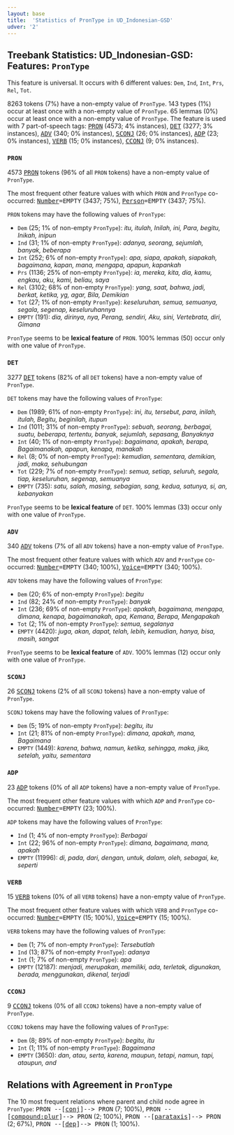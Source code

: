 ```yaml
---
layout: base
title:  'Statistics of PronType in UD_Indonesian-GSD'
udver: '2'
---
```


## Treebank Statistics: UD_Indonesian-GSD: Features: `PronType`

This feature is universal.
It occurs with 6 different values: `Dem`, `Ind`, `Int`, `Prs`, `Rel`, `Tot`.

8263 tokens (7%) have a non-empty value of `PronType`.
143 types (1%) occur at least once with a non-empty value of `PronType`.
65 lemmas (0%) occur at least once with a non-empty value of `PronType`.
The feature is used with 7 part-of-speech tags: <tt><a href="id_gsd-pos-PRON.html">PRON</a></tt> (4573; 4% instances), <tt><a href="id_gsd-pos-DET.html">DET</a></tt> (3277; 3% instances), <tt><a href="id_gsd-pos-ADV.html">ADV</a></tt> (340; 0% instances), <tt><a href="id_gsd-pos-SCONJ.html">SCONJ</a></tt> (26; 0% instances), <tt><a href="id_gsd-pos-ADP.html">ADP</a></tt> (23; 0% instances), <tt><a href="id_gsd-pos-VERB.html">VERB</a></tt> (15; 0% instances), <tt><a href="id_gsd-pos-CCONJ.html">CCONJ</a></tt> (9; 0% instances).

### `PRON`

4573 <tt><a href="id_gsd-pos-PRON.html">PRON</a></tt> tokens (96% of all `PRON` tokens) have a non-empty value of `PronType`.

The most frequent other feature values with which `PRON` and `PronType` co-occurred: <tt><a href="id_gsd-feat-Number.html">Number</a></tt><tt>=EMPTY</tt> (3437; 75%), <tt><a href="id_gsd-feat-Person.html">Person</a></tt><tt>=EMPTY</tt> (3437; 75%).

`PRON` tokens may have the following values of `PronType`:

* `Dem` (25; 1% of non-empty `PronType`): <em>itu, itulah, Inilah, ini, Para, begitu, Inikah, inipun</em>
* `Ind` (31; 1% of non-empty `PronType`): <em>adanya, seorang, sejumlah, banyak, beberapa</em>
* `Int` (252; 6% of non-empty `PronType`): <em>apa, siapa, apakah, siapakah, bagaimana, kapan, mana, mengapa, apapun, kapankah</em>
* `Prs` (1136; 25% of non-empty `PronType`): <em>ia, mereka, kita, dia, kamu, engkau, aku, kami, beliau, saya</em>
* `Rel` (3102; 68% of non-empty `PronType`): <em>yang, saat, bahwa, jadi, berkat, ketika, yg, agar, Bila, Demikian</em>
* `Tot` (27; 1% of non-empty `PronType`): <em>keseluruhan, semua, semuanya, segala, segenap, keseluruhannya</em>
* `EMPTY` (191): <em>dia, dirinya, nya, Perang, sendiri, Aku, sini, Vertebrata, diri, Gimana</em>

`PronType` seems to be **lexical feature** of `PRON`. 100% lemmas (50) occur only with one value of `PronType`.

### `DET`

3277 <tt><a href="id_gsd-pos-DET.html">DET</a></tt> tokens (82% of all `DET` tokens) have a non-empty value of `PronType`.

`DET` tokens may have the following values of `PronType`:

* `Dem` (1989; 61% of non-empty `PronType`): <em>ini, itu, tersebut, para, inilah, itulah, Begitu, beginilah, itupun</em>
* `Ind` (1011; 31% of non-empty `PronType`): <em>sebuah, seorang, berbagai, suatu, beberapa, tertentu, banyak, sejumlah, sepasang, Banyaknya</em>
* `Int` (40; 1% of non-empty `PronType`): <em>bagaimana, apakah, berapa, Bagaimanakah, apapun, kenapa, manakah</em>
* `Rel` (8; 0% of non-empty `PronType`): <em>kemudian, sementara, demikian, jadi, maka, sehubungan</em>
* `Tot` (229; 7% of non-empty `PronType`): <em>semua, setiap, seluruh, segala, tiap, keseluruhan, segenap, semuanya</em>
* `EMPTY` (735): <em>satu, salah, masing, sebagian, sang, kedua, satunya, si, an, kebanyakan</em>

`PronType` seems to be **lexical feature** of `DET`. 100% lemmas (33) occur only with one value of `PronType`.

### `ADV`

340 <tt><a href="id_gsd-pos-ADV.html">ADV</a></tt> tokens (7% of all `ADV` tokens) have a non-empty value of `PronType`.

The most frequent other feature values with which `ADV` and `PronType` co-occurred: <tt><a href="id_gsd-feat-Number.html">Number</a></tt><tt>=EMPTY</tt> (340; 100%), <tt><a href="id_gsd-feat-Voice.html">Voice</a></tt><tt>=EMPTY</tt> (340; 100%).

`ADV` tokens may have the following values of `PronType`:

* `Dem` (20; 6% of non-empty `PronType`): <em>begitu</em>
* `Ind` (82; 24% of non-empty `PronType`): <em>banyak</em>
* `Int` (236; 69% of non-empty `PronType`): <em>apakah, bagaimana, mengapa, dimana, kenapa, bagaimanakah, apa, Kemana, Berapa, Mengapakah</em>
* `Tot` (2; 1% of non-empty `PronType`): <em>semua, segalanya</em>
* `EMPTY` (4420): <em>juga, akan, dapat, telah, lebih, kemudian, hanya, bisa, masih, sangat</em>

`PronType` seems to be **lexical feature** of `ADV`. 100% lemmas (12) occur only with one value of `PronType`.

### `SCONJ`

26 <tt><a href="id_gsd-pos-SCONJ.html">SCONJ</a></tt> tokens (2% of all `SCONJ` tokens) have a non-empty value of `PronType`.

`SCONJ` tokens may have the following values of `PronType`:

* `Dem` (5; 19% of non-empty `PronType`): <em>begitu, itu</em>
* `Int` (21; 81% of non-empty `PronType`): <em>dimana, apakah, mana, Bagaimana</em>
* `EMPTY` (1449): <em>karena, bahwa, namun, ketika, sehingga, maka, jika, setelah, yaitu, sementara</em>

### `ADP`

23 <tt><a href="id_gsd-pos-ADP.html">ADP</a></tt> tokens (0% of all `ADP` tokens) have a non-empty value of `PronType`.

The most frequent other feature values with which `ADP` and `PronType` co-occurred: <tt><a href="id_gsd-feat-Number.html">Number</a></tt><tt>=EMPTY</tt> (23; 100%).

`ADP` tokens may have the following values of `PronType`:

* `Ind` (1; 4% of non-empty `PronType`): <em>Berbagai</em>
* `Int` (22; 96% of non-empty `PronType`): <em>dimana, bagaimana, mana, apakah</em>
* `EMPTY` (11996): <em>di, pada, dari, dengan, untuk, dalam, oleh, sebagai, ke, seperti</em>

### `VERB`

15 <tt><a href="id_gsd-pos-VERB.html">VERB</a></tt> tokens (0% of all `VERB` tokens) have a non-empty value of `PronType`.

The most frequent other feature values with which `VERB` and `PronType` co-occurred: <tt><a href="id_gsd-feat-Number.html">Number</a></tt><tt>=EMPTY</tt> (15; 100%), <tt><a href="id_gsd-feat-Voice.html">Voice</a></tt><tt>=EMPTY</tt> (15; 100%).

`VERB` tokens may have the following values of `PronType`:

* `Dem` (1; 7% of non-empty `PronType`): <em>Tersebutlah</em>
* `Ind` (13; 87% of non-empty `PronType`): <em>adanya</em>
* `Int` (1; 7% of non-empty `PronType`): <em>apa</em>
* `EMPTY` (12187): <em>menjadi, merupakan, memiliki, ada, terletak, digunakan, berada, menggunakan, dikenal, terjadi</em>

### `CCONJ`

9 <tt><a href="id_gsd-pos-CCONJ.html">CCONJ</a></tt> tokens (0% of all `CCONJ` tokens) have a non-empty value of `PronType`.

`CCONJ` tokens may have the following values of `PronType`:

* `Dem` (8; 89% of non-empty `PronType`): <em>begitu, itu</em>
* `Int` (1; 11% of non-empty `PronType`): <em>Bagaimana</em>
* `EMPTY` (3650): <em>dan, atau, serta, karena, maupun, tetapi, namun, tapi, ataupun, and</em>

## Relations with Agreement in `PronType`

The 10 most frequent relations where parent and child node agree in `PronType`:
<tt>PRON --[<tt><a href="id_gsd-dep-conj.html">conj</a></tt>]--> PRON</tt> (7; 100%),
<tt>PRON --[<tt><a href="id_gsd-dep-compound-plur.html">compound:plur</a></tt>]--> PRON</tt> (2; 100%),
<tt>PRON --[<tt><a href="id_gsd-dep-parataxis.html">parataxis</a></tt>]--> PRON</tt> (2; 67%),
<tt>PRON --[<tt><a href="id_gsd-dep-dep.html">dep</a></tt>]--> PRON</tt> (1; 100%).

